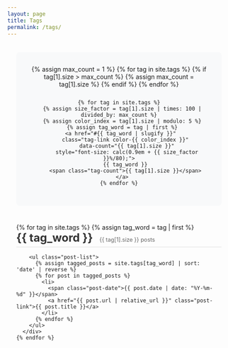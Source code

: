 ```yaml
---
layout: page
title: Tags
permalink: /tags/
---
```

<div class="tags-page">
  <div class="tag-cloud">
    {% assign max_count = 1 %}
    {% for tag in site.tags %}
      {% if tag[1].size > max_count %}
        {% assign max_count = tag[1].size %}
      {% endif %}
    {% endfor %}
    
    {% for tag in site.tags %}
      {% assign size_factor = tag[1].size | times: 100 | divided_by: max_count %}
      {% assign color_index = tag[1].size | modulo: 5 %}
      {% assign tag_word = tag | first %}
      <a href="#{{ tag_word | slugify }}" 
         class="tag-link color-{{ color_index }}" 
         data-count="{{ tag[1].size }}"
         style="font-size: calc(0.9em + {{ size_factor }}%/80);">
        {{ tag_word }}
        <span class="tag-count">{{ tag[1].size }}</span>
      </a>
    {% endfor %}
  </div>

  <div class="tag-list">
    {% for tag in site.tags %}
      {% assign tag_word = tag | first %}
      <div class="tag-group" id="{{ tag_word | slugify }}">
        <div class="tag-header">
          <h2>{{ tag_word }}</h2>
          <span class="post-count">{{ tag[1].size }} posts</span>
        </div>
        
        <ul class="post-list">
          {% assign tagged_posts = site.tags[tag_word] | sort: 'date' | reverse %}
          {% for post in tagged_posts %}
            <li>
              <span class="post-date">{{ post.date | date: "%Y-%m-%d" }}</span>
              <a href="{{ post.url | relative_url }}" class="post-link">{{ post.title }}</a>
            </li>
          {% endfor %}
        </ul>
      </div>
    {% endfor %}
  </div>
</div>

<style>
.tags-page {
  max-width: 800px;
  margin: 0 auto;
  padding: 20px;
}

.tag-cloud {
  margin-bottom: 40px;
  padding: 30px;
  background: #f8f9fa;
  border-radius: 8px;
  text-align: center;
  display: flex;
  flex-wrap: wrap;
  justify-content: center;
  gap: 12px;
}

.tag-link {
  display: inline-flex;
  align-items: center;
  padding: 8px 16px;
  border-radius: 20px;
  text-decoration: none;
  transition: all 0.3s ease;
  font-weight: 500;
  box-shadow: 0 2px 4px rgba(0,0,0,0.1);
}

.tag-link.color-0 {
  background: #E3F2FD;
  color: #1565C0;
}

.tag-link.color-1 {
  background: #E8F5E9;
  color: #2E7D32;
}

.tag-link.color-2 {
  background: #FFF3E0;
  color: #E65100;
}

.tag-link.color-3 {
  background: #F3E5F5;
  color: #6A1B9A;
}

.tag-link.color-4 {
  background: #E0F7FA;
  color: #00838F;
}

.tag-link:hover {
  transform: translateY(-2px);
  box-shadow: 0 4px 8px rgba(0,0,0,0.15);
}

.tag-link.color-0:hover { background: #BBDEFB; }
.tag-link.color-1:hover { background: #C8E6C9; }
.tag-link.color-2:hover { background: #FFE0B2; }
.tag-link.color-3:hover { background: #E1BEE7; }
.tag-link.color-4:hover { background: #B2EBF2; }

.tag-count {
  font-size: 0.75em;
  margin-left: 8px;
  padding: 2px 6px;
  border-radius: 10px;
  background: rgba(255,255,255,0.5);
}

.tag-group {
  margin-bottom: 40px;
  scroll-margin-top: 20px;  /* 添加滚动边距 */
}

.tag-header {
  border-bottom: 2px solid #eee;
  margin-bottom: 15px;
  padding-bottom: 5px;
  display: flex;
  align-items: baseline;
}

.tag-header h2 {
  margin: 0;
  color: #333;
  font-size: 1.8em;
}

.post-count {
  margin-left: 15px;
  color: #666;
  font-size: 0.9em;
}

.post-list {
  list-style: none;
  padding: 0;
  margin: 0;
}

.post-list li {
  margin: 12px 0;
  padding: 8px;
  transition: background-color 0.2s;
}

.post-list li:hover {
  background-color: #f8f9fa;
  border-radius: 4px;
}

.post-date {
  color: #666;
  font-size: 0.9em;
  margin-right: 15px;
}

.post-link {
  color: #2c3e50;
  text-decoration: none;
}

.post-link:hover {
  color: #1abc9c;
}

@media (max-width: 600px) {
  .tag-cloud {
    padding: 15px;
    gap: 8px;
  }

  .tag-link {
    padding: 6px 12px;
    font-size: 0.85em !important;
  }

  .tag-header {
    flex-direction: column;
  }
  
  .post-count {
    margin-left: 0;
    margin-top: 5px;
  }
  
  .post-date {
    display: block;
    margin-bottom: 5px;
  }
}
</style>